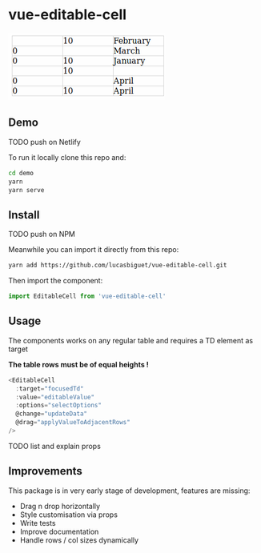 # vue-editable-cell

![demo](./public/demo.gif)

## Demo

TODO push on Netlify

To run it locally clone this repo and:

``` bash
cd demo
yarn
yarn serve
```

## Install

TODO push on NPM

Meanwhile you can import it directly from this repo:

``` bash
yarn add https://github.com/lucasbiguet/vue-editable-cell.git
```

Then import the component:

``` js
import EditableCell from 'vue-editable-cell'
```

## Usage

The components works on any regular table and requires a TD element as target

**The table rows must be of equal heights !**

``` js
<EditableCell
  :target="focusedTd"
  :value="editableValue"
  :options="selectOptions"
  @change="updateData"
  @drag="applyValueToAdjacentRows"
/>
```

TODO list and explain props

## Improvements

This package is in very early stage of development, features are missing:

- Drag n drop horizontally
- Style customisation via props
- Write tests
- Improve documentation
- Handle rows / col sizes dynamically
